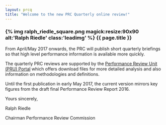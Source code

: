 ```yaml
---
layout: prcq
title: "Welcome to the new PRC Quarterly online review!"
---
```




### {% img ralph_riedle_square.png magick:resize:90x90 alt:'Ralph Riedle' class:'leadimg' %} {{ page.title }}

From April/May 2017 onwards, the PRC will publish short quarterly briefings so that
high level performance information is available more quickly. 

The quarterly PRC reviews are supported by the [Performance Review Unit (PRU) Portal][PRU_portal]
which offers download files for more detailed analysis and also information on
methodologies and definitions.

Until the first publication in early May 2017, the current version mirrors key figures from 
the draft final Performance Review Report 2016.

Yours sincerely,

Ralph Riedle

Chairman
Performance Review Commission

[PRU_portal]: <http://ansperformance.eu/> "PRU Portal"

